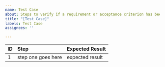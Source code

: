 ```yaml
---
name: Test Case
about: Steps to verify if a requirement or acceptance criterion has been met
title: "[Test Case]"
labels: Test Case
assignees: ''

---
```


| ID | Step | Expected Result |
| :---         |     :---      |          :--- |
| 1  | step one goes here     | expected result |
